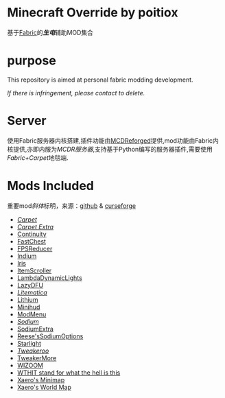 # Minecraft Override by poitiox

基于[Fabric](https://fabricmc.net/)的***生电***辅助MOD集合

# purpose

This repository is aimed at personal fabric modding development. 

*If there is infringement, please contact to delete.*

# Server

使用Fabric服务器内核搭建,插件功能由[MCDReforged](https://github.com/MCDReforged/MCDReforged)提供,mod功能由Fabric内核提供,亦即内服为*MCDR服务器*,支持基于Python编写的服务器插件,需要使用*Fabric+Carpet*地毯端.

# Mods Included

重要mod*斜体*标明，来源：[github](https://github.com/)  &   [curseforge](https://www.curseforge.com/minecraft)

- *[Carpet](https://github.com/gnembon/fabric-carpet)*
- *[Carpet Extra](https://github.com/gnembon/carpet-extra)*
- [Continuity](https://github.com/PepperCode1/Continuity)
- [FastChest](https://github.com/FakeDomi/FastChest)
- [FPSReducer](https://www.curseforge.com/minecraft/mc-mods/fps-reducer)
- [Indium](https://github.com/comp500/Indium)
- [Iris](https://github.com/IrisShaders/Iris)
- [ItemScroller](https://github.com/maruohon/itemscroller)
- [LambdaDynamicLights](https://github.com/LambdAurora/LambDynamicLights)
- [LazyDFU](https://github.com/astei/lazydfu)
- *[Litematica](https://github.com/maruohon/litematica)*
- [Lithium](https://github.com/CaffeineMC/lithium-fabric)
- [Minihud](https://github.com/maruohon/minihud)
- [ModMenu](https://github.com/TerraformersMC/ModMenu)
- *[Sodium](https://github.com/CaffeineMC/sodium)*
- [SodiumExtra](https://github.com/FlashyReese/sodium-extra-fabric)
- [Reese'sSodiumOptions](https://github.com/FlashyReese/reeses-sodium-options)
- [Starlight](https://github.com/PaperMC/Starlight)
- *[Tweakeroo](https://github.com/maruohon/tweakeroo)*
- [TweakerMore](https://github.com/Fallen-Breath/tweakermore)
- [WIZOOM](https://github.com/Wurst-Imperium/WI-Zoom)
- [WTHIT stand for what the hell is this](https://github.com/badasintended/wthit)
- [Xaero's Minimap](https://www.curseforge.com/minecraft/mc-mods/xaeros-minimap)
- [Xaero's World Map](https://www.curseforge.com/minecraft/mc-mods/xaeros-world-map)